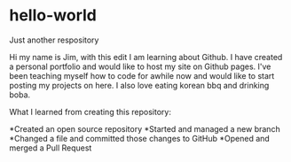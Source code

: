 # hello-world
Just another respository

Hi my name is Jim, with this edit I am learning about Github. I have created a personal portfolio and would like to host my site on Github pages. I've been teaching myself how to code for awhile now and would like to start posting my projects on here. I also love eating korean bbq and drinking boba. 

What I learned from creating this repository: 

*Created an open source repository
*Started and managed a new branch
*Changed a file and committed those changes to GitHub
*Opened and merged a Pull Request
